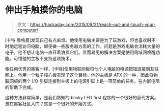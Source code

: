 # 伸出手触摸你的电脑

> 原文：<https://hackaday.com/2015/09/21/reach-out-and-touch-your-computer/>

[卡特·雅格曼]发现自己有点麻烦。他使用电脑主要是为了玩游戏，但也喜欢时不时地远程访问电脑，顺便做一些服务器方面的工作。问题是游戏电脑会消耗大量的电子，他不想让电脑一直开着浪费它们。显而易见的解决方案是使用局域网唤醒功能。可惜他的主板不支持这项技术。

像任何优秀的黑客一样，[卡特]使用物联网板将他个人电脑的电源按钮连接到互联网上。他用一个[粒子核心](https://www.particle.io/)板实现了这个目标。他的主板是 ATX 的一种，因此将物联网板的两个 I/O 引脚连接到主板上的电源引脚上是一项简单的任务，在内嵌电阻的帮助下完成。

这种方法非常简单，是我们熟知的 blinky LED first 程序的一个很好的替代方案。想在黑客社区入门？这是一个很好的开始方式。